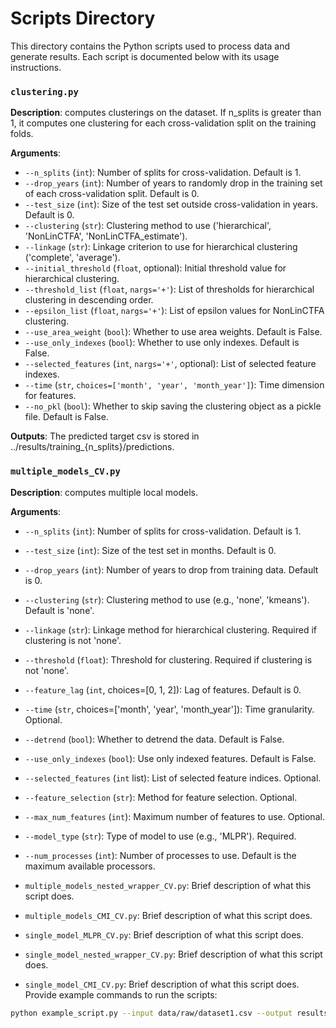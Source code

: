 # Scripts Directory

This directory contains the Python scripts used to process data and generate results. Each script is documented below with its usage instructions.

### `clustering.py`
**Description**: computes clusterings on the dataset. If n_splits is greater than 1, it computes one clustering for each cross-validation split on the training folds.

**Arguments**:
- `--n_splits` (`int`): Number of splits for cross-validation. Default is 1.
- `--drop_years` (`int`): Number of years to randomly drop in the training set of each cross-validation split. Default is 0.
- `--test_size` (`int`): Size of the test set outside cross-validation in years. Default is 0.
- `--clustering` (`str`): Clustering method to use ('hierarchical', 'NonLinCTFA', 'NonLinCTFA_estimate').
- `--linkage` (`str`): Linkage criterion to use for hierarchical clustering ('complete', 'average').
- `--initial_threshold` (`float`, optional): Initial threshold value for hierarchical clustering.
- `--threshold_list` (`float`, `nargs='+'`): List of thresholds for hierarchical clustering in descending order.
- `--epsilon_list` (`float`, `nargs='+'`): List of epsilon values for NonLinCTFA clustering.
- `--use_area_weight` (`bool`): Whether to use area weights. Default is False.
- `--use_only_indexes` (`bool`): Whether to use only indexes. Default is False.
- `--selected_features` (`int`, `nargs='+'`, optional): List of selected feature indexes.
- `--time` (`str`, `choices=['month', 'year', 'month_year']`): Time dimension for features.
- `--no_pkl` (`bool`): Whether to skip saving the clustering object as a pickle file. Default is False.

**Outputs**:
The predicted target csv is stored in ../results/training_{n_splits}/predictions.


### `multiple_models_CV.py`
**Description**: computes multiple local models.

**Arguments**:
- `--n_splits` (`int`): Number of splits for cross-validation. Default is 1.
- `--test_size` (`int`): Size of the test set in months. Default is 0.
- `--drop_years` (`int`): Number of years to drop from training data. Default is 0.
- `--clustering` (`str`): Clustering method to use (e.g., 'none', 'kmeans'). Default is 'none'.
- `--linkage` (`str`): Linkage method for hierarchical clustering. Required if clustering is not 'none'.
- `--threshold` (`float`): Threshold for clustering. Required if clustering is not 'none'.
- `--feature_lag` (`int`, choices=[0, 1, 2]): Lag of features. Default is 0.
- `--time` (`str`, choices=['month', 'year', 'month_year']): Time granularity. Optional.
- `--detrend` (`bool`): Whether to detrend the data. Default is False.
- `--use_only_indexes` (`bool`): Use only indexed features. Default is False.
- `--selected_features` (`int` list): List of selected feature indices. Optional.
- `--feature_selection` (`str`): Method for feature selection. Optional.
- `--max_num_features` (`int`): Maximum number of features to use. Optional.
- `--model_type` (`str`): Type of model to use (e.g., 'MLPR'). Required.
- `--num_processes` (`int`): Number of processes to use. Default is the maximum available processors.





- `multiple_models_nested_wrapper_CV.py`: Brief description of what this script does.
- `multiple_models_CMI_CV.py`: Brief description of what this script does.
- `single_model_MLPR_CV.py`: Brief description of what this script does.
- `single_model_nested_wrapper_CV.py`: Brief description of what this script does.
- `single_model_CMI_CV.py`: Brief description of what this script does.
Provide example commands to run the scripts:

```bash
python example_script.py --input data/raw/dataset1.csv --output results/output1.csv
